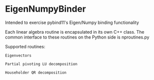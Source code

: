 # EigenNumpyBinder
Intended to exercise pybind11's Eigen/Numpy binding functionality

Each linear algebra routine is encapsulated in its own C++ class. The common interface to these routines on the Python side is nproutines.py

Supported routines:

 `Eigenvectors`
 
 `Partial pivoting LU decomposition`
 
 `Householder QR decomposition`
 
 
 
 
